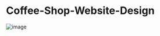 # Coffee-Shop-Website-Design

![image](https://user-images.githubusercontent.com/111763432/197808461-e6556313-32f2-43d0-851e-e7a1ad916b53.png)
